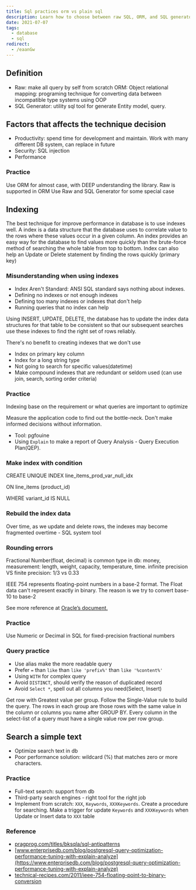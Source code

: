 ```yaml
---
title: Sql practices orm vs plain sql
description: Learn how to choose between raw SQL, ORM, and SQL generators, optimize database performance with smart indexing, avoid rounding errors, and write efficient queries for better security and speed.
date: 2021-07-07
tags:
  - database
  - sql
redirect:
  - /eaanGw
---
```


## Definition

- Raw: make all query by self from scratch ORM: Object relational mapping: programing technique for converting data between incompatible type systems using OOP
- SQL Generator: utility sql tool for generate Entity model, query.

## Factors that affects the technique decision

- Productivity: spend time for development and maintain. Work with many different DB system, can replace in future
- Security: SQL injection
- Performance

### Practice

Use ORM for almost case, with DEEP understanding the library. Raw is supported in ORM Use Raw and SQL Generator for some special case

## Indexing

The best technique for improve performance in database is to use indexes well. A index is a data structure that the database uses to correlate value to the rows where these values occur in a given column. An index provides an easy way for the database to find values more quickly than the brute-force method of searching the whole table from top to bottom. Index can also help an Update or Delete statement by finding the rows quickly (primary key)

### Misunderstanding when using indexes

- Index Aren't Standard: ANSI SQL standard says nothing about indexes.
- Defining no indexes or not enough indexes
- Defining too many indexes or indexes that don't help
- Running queries that no index can help

Using INSERT, UPDATE, DELETE, the database has to update the index data structures for that table to be consistent so that our subsequent searches use these indexes to find the right set of rows reliably.

There's no benefit to creating indexes that we don't use

- Index on primary key column
- Index for a long string type
- Not going to search for specific values(datetime)
- Make compound indexes that are redundant or seldom used (can use join, search, sorting order criteria)

### Practice

Indexing base on the requirement or what queries are important to optimize

Measure the application code to find out the bottle-neck. Don't make informed decisions without information.

- Tool: pgfouine
- Using `Explain` to make a report of Query Analysis - Query Execution Plan(QEP).

### Make index with condition

CREATE UNIQUE INDEX line_items_prod_var_null_idx

ON line_items (product_id)

WHERE variant_id IS NULL

### Rebuild the index data

Over time, as we update and delete rows, the indexes may become fragmented overtime - SQL system tool

### Rounding errors

Fractional Number(float, decimal) is common type in db: money, measurement: length, weight, capacity, temperature, time. infinite precision VS finite precision: 1/3 vs 0.33

IEEE 754 represents floating-point numbers in a base-2 format. The Float data can't represent exactly in binary. The reason is we try to convert base-10 to base-2

See more reference at [Oracle’s document.](https://docs.oracle.com/cd/E19957-01/806-3568/ncg_goldberg.html)

### Practice

Use Numeric or Decimal in SQL for fixed-precision fractional numbers

### Query practice

- Use alias make the more readable query
- Prefer `=` than `like` than `like 'prefix%'` than `like '%content%'`
- Using `WITH` for complex query
- Avoid `DISTINCT`, should verify the reason of duplicated record
- Avoid `Select *`, spell out all columns you need(Select, Insert)

Get row with Greatest value per group. Follow the Single-Value rule to build the query. The rows in each group are those rows with the same value in the column or columns you name after GROUP BY. Every column in the select-list of a query must have a single value row per row group.

## Search a simple text

- Optimize search text in db
- Poor performance solution: wildcard (%) that matches zero or more characters.

### Practice

- Full-text search: support from db
- Third-party search engines - right tool for the right job
- Implement from scratch: `XXX`, `Keywords`, `XXXKeywords`. Create a procedure for searching. Make a trigger for update `Keywords` and `XXXKeywords` when Update or Insert data to `XXX` table

### Reference

- [pragprog.com/titles/bksqla/sql-antipatterns](https://pragprog.com/titles/bksqla/sql-antipatterns/)
- [www.enterprisedb.com/blog/postgresql-query-optimization-performance-tuning-with-explain-analyze](https://www.enterprisedb.com/blog/postgresql-query-optimization-performance-tuning-with-explain-analyze)
- [technical-recipes.com/2011/ieee-754-floating-point-to-binary-conversion](http://technical-recipes.com/2011/ieee-754-floating-point-to-binary-conversion)

